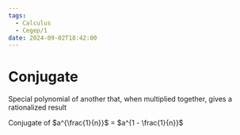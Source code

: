 ```yaml
---
tags:
  - Calculus
  - Cegep/1
date: 2024-09-02T18:42:00
---
```


# Conjugate

Special polynomial of another that, when multiplied together, gives a rationalized result

Conjugate of $a^{\frac{1}{n}}$ = $a^{1 - \frac{1}{n}}$
